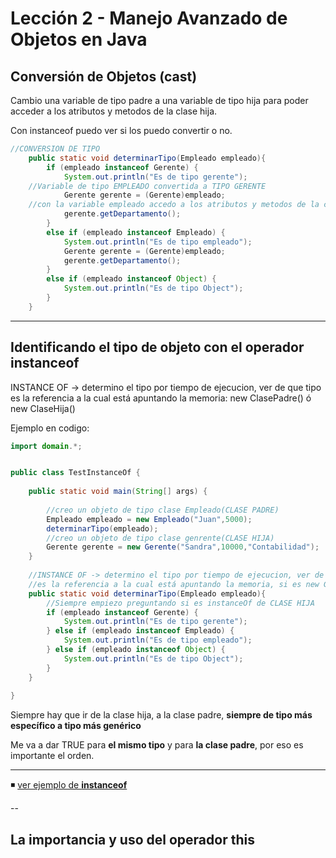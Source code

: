 # Lección 2 - Manejo Avanzado de Objetos en Java

## Conversión de Objetos (cast)

Cambio una variable de tipo padre a una variable de tipo hija para poder acceder a los atributos y metodos de la clase hija.

Con instanceof puedo ver si los puedo convertir o no.

```JAVA
//CONVERSION DE TIPO
    public static void determinarTipo(Empleado empleado){
        if (empleado instanceof Gerente) {
            System.out.println("Es de tipo gerente");
    //Variable de tipo EMPLEADO convertida a TIPO GERENTE
            Gerente gerente = (Gerente)empleado;
    //con la variable empleado accedo a los atributos y metodos de la clase hija
            gerente.getDepartamento();
        } 
        else if (empleado instanceof Empleado) {
            System.out.println("Es de tipo empleado");
            Gerente gerente = (Gerente)empleado;
            gerente.getDepartamento();
        } 
        else if (empleado instanceof Object) {
            System.out.println("Es de tipo Object");
        }
    }
```


---


## Identificando el tipo de objeto con el operador instanceof

INSTANCE OF -> determino el tipo por tiempo de ejecucion, ver de que tipo es la referencia a la cual está apuntando la memoria: new ClasePadre() ó new ClaseHija()


Ejemplo en codigo:

```JAVA
import domain.*;


public class TestInstanceOf {
    
    public static void main(String[] args) {
        
        //creo un objeto de tipo clase Empleado(CLASE PADRE)
        Empleado empleado = new Empleado("Juan",5000);
        determinarTipo(empleado);
        //creo un objeto de tipo clase genrente(CLASE HIJA)
        Gerente gerente = new Gerente("Sandra",10000,"Contabilidad");
    }
    
    //INSTANCE OF -> determino el tipo por tiempo de ejecucion, ver de que tipo
    //es la referencia a la cual está apuntando la memoria, si es new Gerente/Empleado
    public static void determinarTipo(Empleado empleado){
        //Siempre empiezo preguntando si es instanceOf de CLASE HIJA
        if (empleado instanceof Gerente) {
            System.out.println("Es de tipo gerente");
        } else if (empleado instanceof Empleado) {
            System.out.println("Es de tipo empleado");
        } else if (empleado instanceof Object) {
            System.out.println("Es de tipo Object");
        }
    }
    
}
```


Siempre hay que ir de la clase hija, a la clase padre, **siempre de tipo más específico a tipo más genérico**

Me va a dar TRUE para **el mismo tipo** y para **la clase padre**, por eso es importante el orden.

---

◾ [ver ejemplo de **instanceof**](https://github.com/eugenia1984/Universidad-Java-Udemy/tree/main/nivel2_leccion2_manejo_avanzado_de_objetos/InstanceOf)

--


## La importancia y uso del operador this

